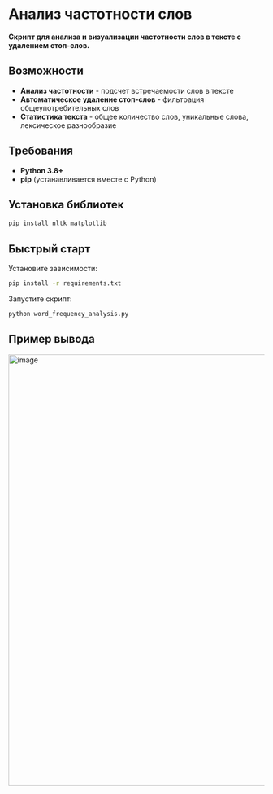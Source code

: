 # Анализ частотности слов

**Скрипт для анализа и визуализации частотности слов в тексте с удалением стоп-слов.**

## Возможности

-  **Анализ частотности** - подсчет встречаемости слов в тексте
-  **Автоматическое удаление стоп-слов** - фильтрация общеупотребительных слов
-  **Статистика текста** - общее количество слов, уникальные слова, лексическое разнообразие

## Требования

- **Python 3.8+**
- **pip** (устанавливается вместе с Python)

## Установка библиотек

```bash
pip install nltk matplotlib
```
## Быстрый старт

Установите зависимости:

```bash
pip install -r requirements.txt
```
Запустите скрипт:

```bash
python word_frequency_analysis.py
```

## Пример вывода
<img width="1290" height="847" alt="image" src="https://github.com/user-attachments/assets/37210a95-aa1b-4618-89e6-f3867a3779e4" />


